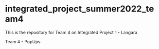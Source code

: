 # integrated_project_summer2022_team4


This is the repository for Team 4 on Integrated Project 1 - Langara

Team 4 - PopUps
